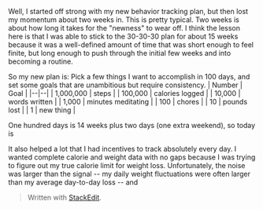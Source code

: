 Well, I started off strong with my new behavior tracking plan, but then lost my momentum about two weeks in. This is pretty typical. Two weeks is about how long it takes for the "newness" to wear off. I think the lesson here is that I was able to stick to the 30-30-30 plan for about 15 weeks because it was a well-defined amount of time that was short enough to feel finite, but long enough to push through the initial few weeks and into becoming a routine. 

So my new plan is: Pick a few things I want to accomplish in 100 days, and set some goals that are *un*ambitious but require consistency. 
| Number | Goal | 
|--|--|
| 1,000,000 | steps |
| 100,000 | calories logged |
| 10,000 | words written |
| 1,000 | minutes meditating |
| 100 | chores |
| 10 | pounds lost |
| 1 | new thing |



One hundred days is 14 weeks plus two days (one extra weekend), so today is 

It also helped a lot that I had incentives to track absolutely every day. I wanted complete calorie and weight data with no gaps because I was trying to figure out my true calorie limit for weight loss. Unfortunately, the noise was larger than the signal -- my daily weight fluctuations were often larger than my average day-to-day loss -- and 


> Written with [StackEdit](https://stackedit.io/).
<!--stackedit_data:
eyJoaXN0b3J5IjpbMTg1MzUwMDg0OSwtMTMwMzExMTI0NF19
-->